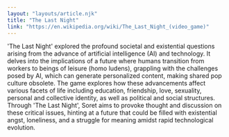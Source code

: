 ```yaml
---
layout: "layouts/article.njk"
title: "The Last Night"
link: "https://en.wikipedia.org/wiki/The_Last_Night_(video_game)"
---
```


'The Last Night' explored the profound societal and existential questions arising from the advance of artificial intelligence (AI) and technology. It delves into the implications of a future where humans transition from workers to beings of leisure (homo ludens), grappling with the challenges posed by AI, which can generate personalized content, making shared pop culture obsolete. The game explores how these advancements affect various facets of life including education, friendship, love, sexuality, personal and collective identity, as well as political and social structures. Through 'The Last Night', Soret aims to provoke thought and discussion on these critical issues, hinting at a future that could be filled with existential angst, loneliness, and a struggle for meaning amidst rapid technological evolution.